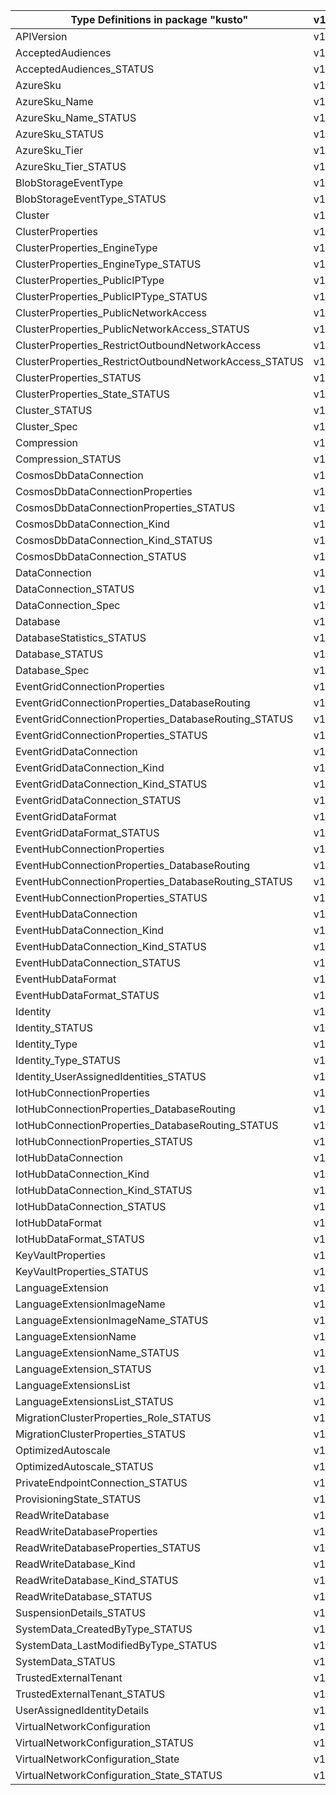 | Type Definitions in package "kusto"                    | v1api20230815 |
|--------------------------------------------------------|---------------|
| APIVersion                                             | v1api20230815 |
| AcceptedAudiences                                      | v1api20230815 |
| AcceptedAudiences_STATUS                               | v1api20230815 |
| AzureSku                                               | v1api20230815 |
| AzureSku_Name                                          | v1api20230815 |
| AzureSku_Name_STATUS                                   | v1api20230815 |
| AzureSku_STATUS                                        | v1api20230815 |
| AzureSku_Tier                                          | v1api20230815 |
| AzureSku_Tier_STATUS                                   | v1api20230815 |
| BlobStorageEventType                                   | v1api20230815 |
| BlobStorageEventType_STATUS                            | v1api20230815 |
| Cluster                                                | v1api20230815 |
| ClusterProperties                                      | v1api20230815 |
| ClusterProperties_EngineType                           | v1api20230815 |
| ClusterProperties_EngineType_STATUS                    | v1api20230815 |
| ClusterProperties_PublicIPType                         | v1api20230815 |
| ClusterProperties_PublicIPType_STATUS                  | v1api20230815 |
| ClusterProperties_PublicNetworkAccess                  | v1api20230815 |
| ClusterProperties_PublicNetworkAccess_STATUS           | v1api20230815 |
| ClusterProperties_RestrictOutboundNetworkAccess        | v1api20230815 |
| ClusterProperties_RestrictOutboundNetworkAccess_STATUS | v1api20230815 |
| ClusterProperties_STATUS                               | v1api20230815 |
| ClusterProperties_State_STATUS                         | v1api20230815 |
| Cluster_STATUS                                         | v1api20230815 |
| Cluster_Spec                                           | v1api20230815 |
| Compression                                            | v1api20230815 |
| Compression_STATUS                                     | v1api20230815 |
| CosmosDbDataConnection                                 | v1api20230815 |
| CosmosDbDataConnectionProperties                       | v1api20230815 |
| CosmosDbDataConnectionProperties_STATUS                | v1api20230815 |
| CosmosDbDataConnection_Kind                            | v1api20230815 |
| CosmosDbDataConnection_Kind_STATUS                     | v1api20230815 |
| CosmosDbDataConnection_STATUS                          | v1api20230815 |
| DataConnection                                         | v1api20230815 |
| DataConnection_STATUS                                  | v1api20230815 |
| DataConnection_Spec                                    | v1api20230815 |
| Database                                               | v1api20230815 |
| DatabaseStatistics_STATUS                              | v1api20230815 |
| Database_STATUS                                        | v1api20230815 |
| Database_Spec                                          | v1api20230815 |
| EventGridConnectionProperties                          | v1api20230815 |
| EventGridConnectionProperties_DatabaseRouting          | v1api20230815 |
| EventGridConnectionProperties_DatabaseRouting_STATUS   | v1api20230815 |
| EventGridConnectionProperties_STATUS                   | v1api20230815 |
| EventGridDataConnection                                | v1api20230815 |
| EventGridDataConnection_Kind                           | v1api20230815 |
| EventGridDataConnection_Kind_STATUS                    | v1api20230815 |
| EventGridDataConnection_STATUS                         | v1api20230815 |
| EventGridDataFormat                                    | v1api20230815 |
| EventGridDataFormat_STATUS                             | v1api20230815 |
| EventHubConnectionProperties                           | v1api20230815 |
| EventHubConnectionProperties_DatabaseRouting           | v1api20230815 |
| EventHubConnectionProperties_DatabaseRouting_STATUS    | v1api20230815 |
| EventHubConnectionProperties_STATUS                    | v1api20230815 |
| EventHubDataConnection                                 | v1api20230815 |
| EventHubDataConnection_Kind                            | v1api20230815 |
| EventHubDataConnection_Kind_STATUS                     | v1api20230815 |
| EventHubDataConnection_STATUS                          | v1api20230815 |
| EventHubDataFormat                                     | v1api20230815 |
| EventHubDataFormat_STATUS                              | v1api20230815 |
| Identity                                               | v1api20230815 |
| Identity_STATUS                                        | v1api20230815 |
| Identity_Type                                          | v1api20230815 |
| Identity_Type_STATUS                                   | v1api20230815 |
| Identity_UserAssignedIdentities_STATUS                 | v1api20230815 |
| IotHubConnectionProperties                             | v1api20230815 |
| IotHubConnectionProperties_DatabaseRouting             | v1api20230815 |
| IotHubConnectionProperties_DatabaseRouting_STATUS      | v1api20230815 |
| IotHubConnectionProperties_STATUS                      | v1api20230815 |
| IotHubDataConnection                                   | v1api20230815 |
| IotHubDataConnection_Kind                              | v1api20230815 |
| IotHubDataConnection_Kind_STATUS                       | v1api20230815 |
| IotHubDataConnection_STATUS                            | v1api20230815 |
| IotHubDataFormat                                       | v1api20230815 |
| IotHubDataFormat_STATUS                                | v1api20230815 |
| KeyVaultProperties                                     | v1api20230815 |
| KeyVaultProperties_STATUS                              | v1api20230815 |
| LanguageExtension                                      | v1api20230815 |
| LanguageExtensionImageName                             | v1api20230815 |
| LanguageExtensionImageName_STATUS                      | v1api20230815 |
| LanguageExtensionName                                  | v1api20230815 |
| LanguageExtensionName_STATUS                           | v1api20230815 |
| LanguageExtension_STATUS                               | v1api20230815 |
| LanguageExtensionsList                                 | v1api20230815 |
| LanguageExtensionsList_STATUS                          | v1api20230815 |
| MigrationClusterProperties_Role_STATUS                 | v1api20230815 |
| MigrationClusterProperties_STATUS                      | v1api20230815 |
| OptimizedAutoscale                                     | v1api20230815 |
| OptimizedAutoscale_STATUS                              | v1api20230815 |
| PrivateEndpointConnection_STATUS                       | v1api20230815 |
| ProvisioningState_STATUS                               | v1api20230815 |
| ReadWriteDatabase                                      | v1api20230815 |
| ReadWriteDatabaseProperties                            | v1api20230815 |
| ReadWriteDatabaseProperties_STATUS                     | v1api20230815 |
| ReadWriteDatabase_Kind                                 | v1api20230815 |
| ReadWriteDatabase_Kind_STATUS                          | v1api20230815 |
| ReadWriteDatabase_STATUS                               | v1api20230815 |
| SuspensionDetails_STATUS                               | v1api20230815 |
| SystemData_CreatedByType_STATUS                        | v1api20230815 |
| SystemData_LastModifiedByType_STATUS                   | v1api20230815 |
| SystemData_STATUS                                      | v1api20230815 |
| TrustedExternalTenant                                  | v1api20230815 |
| TrustedExternalTenant_STATUS                           | v1api20230815 |
| UserAssignedIdentityDetails                            | v1api20230815 |
| VirtualNetworkConfiguration                            | v1api20230815 |
| VirtualNetworkConfiguration_STATUS                     | v1api20230815 |
| VirtualNetworkConfiguration_State                      | v1api20230815 |
| VirtualNetworkConfiguration_State_STATUS               | v1api20230815 |
